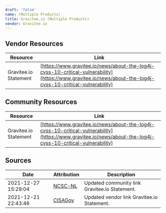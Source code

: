 ```yaml
---
draft: 'false'
name: (Multiple Products)
title: Gravitee.io (Multiple Products)
vendor: Gravitee.io
---
```


## Vendor Resources
| Resource | Link |
| --- | --- |
| Gravitee.io Statement | [https://www.gravitee.io/news/about-the-log4j-cvss-10-critical-vulnerability](https://www.gravitee.io/news/about-the-log4j-cvss-10-critical-vulnerability) |

## Community Resources
| Resource | Link |
| --- | --- |
| Gravitee.io Statement | [https://www.gravitee.io/news/about-the-log4j-cvss-10-critical-vulnerability](https://www.gravitee.io/news/about-the-log4j-cvss-10-critical-vulnerability) |


## Sources
| Date | Attribution | Description |
| --- | --- | --- |
| 2021-12-27 15:29:04 | [NCSC-NL](https://github.com/NCSC-NL/log4shell/blob/main/software/README.md) | Updated community link Gravitee.io Statement.  |
| 2021-12-21 22:43:46 | [CISAGov](https://raw.githubusercontent.com/cisagov/log4j-affected-db/develop/README.md) | Updated vendor link Gravitee.io Statement.  |
